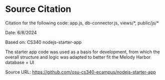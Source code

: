 # Source Citation

Citation for the following code: app.js, db-connector.js, views/\*, public/js/\*

Date: 6/8/2024

Based on: CS340 nodejs-starter-app 

The starter app code was used as a basis for development, from which the overall structure and logic was adapted to better fit the Melody Harbor database + UI

Source URL: https://github.com/osu-cs340-ecampus/nodejs-starter-app
